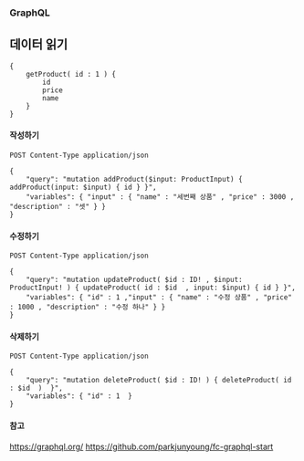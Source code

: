 ### GraphQL

## 데이터 읽기

```
{
	getProduct( id : 1 ) {
	    id
        price
        name
	}
}
```

#### 작성하기

```
POST Content-Type application/json
```

```
{
    "query": "mutation addProduct($input: ProductInput) { addProduct(input: $input) { id } }",
    "variables": { "input" : { "name" : "세번째 상품" , "price" : 3000 , "description" : "셋" } }
}
```

#### 수정하기

```
POST Content-Type application/json
```

```
{
    "query": "mutation updateProduct( $id : ID! , $input: ProductInput! ) { updateProduct( id : $id  , input: $input) { id } }",
    "variables": { "id" : 1 ,"input" : { "name" : "수정 상품" , "price" : 1000 , "description" : "수정 하나" } }
}
```

#### 삭제하기

```
POST Content-Type application/json
```

```
{
    "query": "mutation deleteProduct( $id : ID! ) { deleteProduct( id : $id  )  }",
    "variables": { "id" : 1  }
}
```

#### 참고

https://graphql.org/
https://github.com/parkjunyoung/fc-graphql-start

